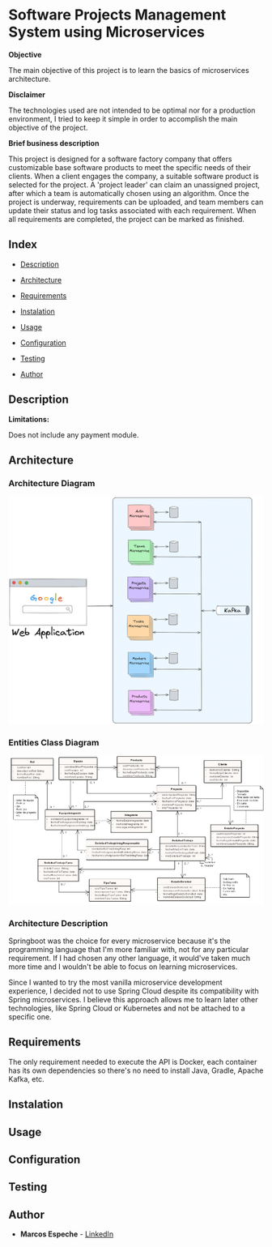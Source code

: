 # Software Projects Management System using Microservices

**Objective**

The main objective of this project is to learn the basics of microservices architecture. 

**Disclaimer**

The technologies used are not intended to be optimal nor for a production environment, I tried to keep it simple in order to accomplish the main objective of the project.

**Brief business description** 

This project is designed for a software factory company that offers customizable base software products to meet the specific needs of their clients. When a client engages the company, a suitable software product is selected for the project. A 'project leader' can claim an unassigned project, after which a team is automatically chosen using an algorithm. Once the project is underway, requirements can be uploaded, and team members can update their status and log tasks associated with each requirement. When all requirements are completed, the project can be marked as finished.


## Index

-  [Description](#description)

-  [Architecture](#architecture)

-  [Requirements](#requirements)

-  [Instalation](#instalation)

-  [Usage](#usage)

-  [Configuration](#configuration)

-  [Testing](#testing)

-  [Author](#author)


## Description

**Limitations:**

Does not include any payment module.

## Architecture

### Architecture Diagram

![Architecture Diagram](.\architecture.png)

### Entities Class Diagram

![Entities Class Diagram](.\class_diagram.jpg)

### Architecture Description

Springboot was the choice for every microservice because it's the programming language that I'm more familiar with, not for any particular requirement. If I had chosen any other language, it would've taken much more time and I wouldn't be able to focus on learning microservices.

Since I wanted to try the most vanilla microservice development experience, I decided not to use Spring Cloud despite its compatibility with Spring microservices. I believe this approach allows me to learn later other technologies, like Spring Cloud or Kubernetes and not be attached to a specific one.


## Requirements

The only requirement needed to execute the API is Docker, each container has its own dependencies so there's no need to install Java, Gradle, Apache Kafka, etc.


## Instalation



## Usage



## Configuration



## Testing



## Author

- **Marcos Espeche** - [LinkedIn](www.linkedin.com/in/marcos-espeche-villalón-962821208)